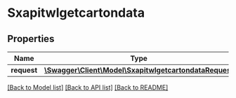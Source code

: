 # Sxapitwlgetcartondata

## Properties
Name | Type | Description | Notes
------------ | ------------- | ------------- | -------------
**request** | [**\Swagger\Client\Model\SxapitwlgetcartondataRequest**](SxapitwlgetcartondataRequest.md) |  | [optional] 

[[Back to Model list]](../README.md#documentation-for-models) [[Back to API list]](../README.md#documentation-for-api-endpoints) [[Back to README]](../README.md)



